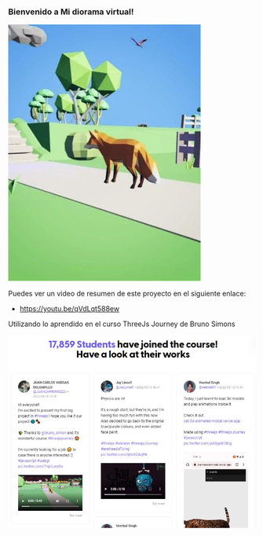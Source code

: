 ### Bienvenido a Mi diorama virtual! 

![me](https://github.com/JuanCarlos1497/Proyecto-modular-2021-mi-diorama-virtual/blob/master/Jugar.jpg?raw=true)

Puedes ver un video de resumen de este proyecto en el siguiente enlace: 
- https://youtu.be/qVdLqt588ew

Utilizando lo aprendido en el curso ThreeJs Journey de Bruno Simons 

![miDiorama.jpg](https://github.com/JuanCarlos1497/Proyecto-modular-2021-mi-diorama-virtual/blob/master/miDiorama.jpg?raw=true)
